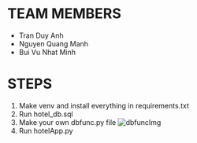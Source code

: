 # TEAM MEMBERS
- Tran Duy Anh
- Nguyen Quang Manh
- Bui Vu Nhat Minh

# STEPS
1. Make venv and install everything in requirements.txt
2. Run hotel_db.sql
3. Make your own dbfunc.py file
![dbfuncImg](https://github.com/duyanhehe/hotel_project/assets/152079929/84f7a70e-8828-4fc9-89a0-87dc2f321692)
4. Run hotelApp.py